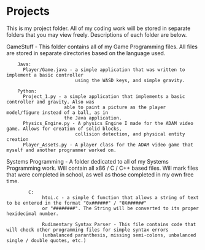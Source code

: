# Projects

This is my project folder. All of my coding work will be stored in separate folders that you may view freely.
Descriptions of each folder are below.

GameStuff - This folder contains all of my Game Programming files. 
            All files are stored in separate directories based on the language used.

        Java:
          Player/Game.java - a simple application that was written to implement a basic controller
                             using the WASD keys, and simple gravity.
                            
        Python:
          Project_1.py - a simple application that implements a basic controller and gravity. Also was
                         able to paint a picture as the player model/figure instead of a ball, as in 
                         the Java application.
          Physics_Engine.py - A physics Engine I made for the ADAM video game. Allows for creation of solid blocks,
                             collision detection, and physical entity creation
          Player_Assets.py - A player class for the ADAM video game that myself and another programmer worked on. 
          
Systems Programming - A folder dedicated to all of my Systems Programming work. Will contain all x86 / C / C++ based files.
                      Will mark files that were completed in school, as well as those completed in my own free time.
                      
            C:
                 htoi.c - a simple C function that allows a string of text to be entered in the format "0x######" / "0X######"
                 or "########". The String will be converted to its proper hexidecimal number.
                 
                 Rudimentary Syntax Parser - This file contains code that will check other programming files for simple syntax errors
                 (unbalanced paranthesis, missing semi-colons, unbalanced single / double quotes, etc.)



                            
          
